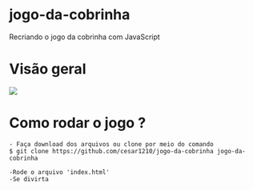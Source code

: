 # jogo-da-cobrinha
Recriando o jogo da cobrinha com JavaScript

# Visão geral
![](https://media.giphy.com/media/a3CmKcu2vll6uOfXvu/giphy.gif)

# Como rodar o jogo ?
```
- Faça download dos arquivos ou clone por meio do comando
$ git clone https://github.com/cesar1210/jogo-da-cobrinha jogo-da-cobrinha

-Rode o arquivo 'index.html'
-Se divirta
```